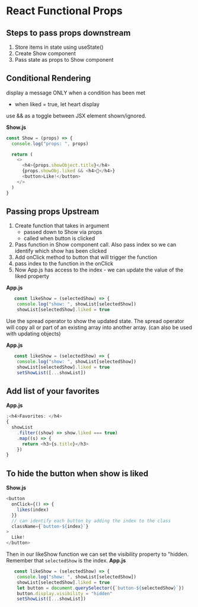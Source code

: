 # React Functional Props

## Steps to pass props downstream

1. Store items in state using useState()
2. Create Show component
3. Pass state as props to Show component

## Conditional Rendering

display a message ONLY when a condition has been met

- when liked = true, let heart display

use && as a toggle between JSX element shown/ignored.

**Show.js**

```javascript
const Show = (props) => {
  console.log("props: ", props)

  return (
    <>
      <h4>{props.showObject.title}</h4>
      {props.showObj.liked && <h4>💙</h4>}
      <button>Like!</button>
    </>
  )
}
```

## Passing props Upstream

1. Create function that takes in argument
   - passed down to Show via props
   - called when button is clicked
2. Pass function in Show component call. Also pass index so we can identify which show has been clicked
3. Add onClick method to button that will trigger the function
4. pass index to the function in the onClick
5. Now App.js has access to the index - we can update the value of the liked property

**App.js**

```javascript
   const likeShow = (selectedShow) => {
    console.log("show: ", showList[selectedShow])
    showList[selectedShow].liked = true
```

Use the spread operator to show the updated state.
The spread operator will copy all or part of an existing array into another array. (can also be used with updating objects)

**App.js**

```javascript
   const likeShow = (selectedShow) => {
    console.log("show: ", showList[selectedShow])
    showList[selectedShow].liked = true
    setShowList([...showList])
```

## Add list of your favorites

**App.js**

```javascript
;<h4>Favorites: </h4>
{
  showList
    .filter((show) => show.liked === true)
    .map((s) => {
      return <h3>{s.title}</h3>
    })
}
```

## To hide the button when show is liked

**Show.js**

```javascript
<button
  onClick={() => {
    likes(index)
  }}
  // can identify each button by adding the index to the class
  className={`button-${index}`}
>
  Like!
</button>
```

Then in our likeShow function we can set the visibility property to "hidden. Remember that `selectedShow` is the index.
**App.js**

```javascript
   const likeShow = (selectedShow) => {
    console.log("show: ", showList[selectedShow])
    showList[selectedShow].liked = true
    let button = document.querySelector({`button-${selectedShow}`})
    button.display.visibility = "hidden"
    setShowList([...showList])
```
